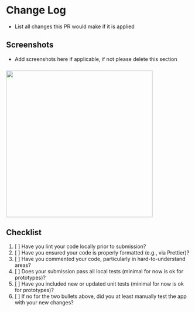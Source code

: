 # Change Log

- List all changes this PR would make if it is applied

## Screenshots

- Add screenshots here if applicable, if not please delete this section

### <FEATURE NAME>

<img src="" width="400">

## Checklist

1. [ ] Have you lint your code locally prior to submission?
2. [ ] Have you ensured your code is properly formatted (e.g., via Prettier)?
3. [ ] Have you commented your code, particularly in hard-to-understand areas?
4. [ ] Does your submission pass all local tests (minimal for now is ok for prototypes)?
5. [ ] Have you included new or updated unit tests (minimal for now is ok for prototypes)?
6. [ ] If no for the two bullets above, did you at least manually test the app with your new changes?
